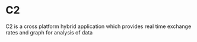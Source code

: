 # C2
C2 is a cross platform hybrid application which provides real time exchange rates and graph for analysis of data
